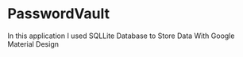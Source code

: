 # PasswordVault
In this application I used SQLLite Database to Store Data With Google Material Design
